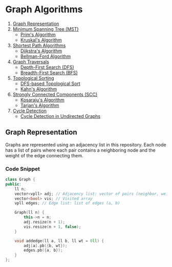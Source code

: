 # Graph Algorithms

1. [Graph Representation](#graph-representation)
2. [Minimum Spanning Tree (MST)](#minimum-spanning-tree-mst)
   - [Prim's Algorithm](#prims-algorithm)
   - [Kruskal's Algorithm](#kruskals-algorithm)
3. [Shortest Path Algorithms](#shortest-path-algorithms)
   - [Dijkstra's Algorithm](#dijkstras-algorithm)
   - [Bellman-Ford Algorithm](#bellman-ford-algorithm)
4. [Graph Traversals](#graph-traversals)
   - [Depth-First Search (DFS)](#depth-first-search-dfs)
   - [Breadth-First Search (BFS)](#breadth-first-search-bfs)
5. [Topological Sorting](#topological-sorting)
   - [DFS-based Topological Sort](#dfs-based-topological-sort)
   - [Kahn's Algorithm](#kahns-algorithm)
6. [Strongly Connected Components (SCC)](#strongly-connected-components-scc)
   - [Kosaraju's Algorithm](#kosarajus-algorithm)
   - [Tarjan's Algorithm](#tarjans-algorithm)
7. [Cycle Detection](#cycle-detection)
   - [Cycle Detection in Undirected Graphs](#cycle-detection-in-undirected-graphs)

## Graph Representation

Graphs are represented using an adjacency list in this repository. Each node has a list of pairs where each pair contains a neighboring node and the weight of the edge connecting them.

### Code Snippet

```cpp
class Graph {
public:
    ll n;
    vector<vpll> adj; // Adjacency list: vector of pairs (neighbor, weight)
    vector<bool> vis; // Visited array
    vpll edges; // Edge list: list of edges (a, b)

    Graph(ll n) {
        this->n = n;
        adj.resize(n + 1);
        vis.resize(n + 1, false);
    }

    void addedge(ll a, ll b, ll wt = 0ll) {
        adj[a].pb({b, wt});
        edges.pb({a, b});
    }
};
```
